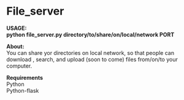 File_server
===========

<b>USAGE:</b><br/>
<b>python file_server.py directory/to/share/on/local/network PORT</b>

<b>About:</b><br/>
You can share yor directories on local network, so that people can download , search, and upload (soon to come) files from/on/to your computer.

<b>Requirements</b><br/>
Python<br/>
Python-flask
